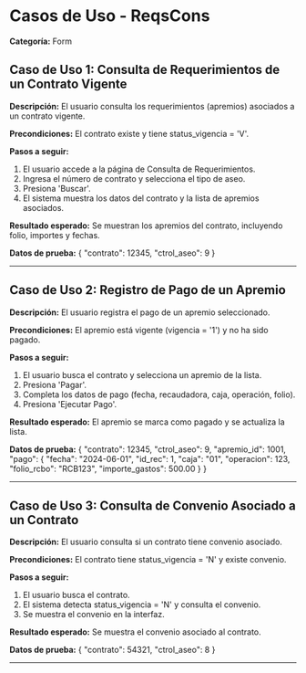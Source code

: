 # Casos de Uso - ReqsCons

**Categoría:** Form

## Caso de Uso 1: Consulta de Requerimientos de un Contrato Vigente

**Descripción:** El usuario consulta los requerimientos (apremios) asociados a un contrato vigente.

**Precondiciones:**
El contrato existe y tiene status_vigencia = 'V'.

**Pasos a seguir:**
1. El usuario accede a la página de Consulta de Requerimientos.
2. Ingresa el número de contrato y selecciona el tipo de aseo.
3. Presiona 'Buscar'.
4. El sistema muestra los datos del contrato y la lista de apremios asociados.

**Resultado esperado:**
Se muestran los apremios del contrato, incluyendo folio, importes y fechas.

**Datos de prueba:**
{ "contrato": 12345, "ctrol_aseo": 9 }

---

## Caso de Uso 2: Registro de Pago de un Apremio

**Descripción:** El usuario registra el pago de un apremio seleccionado.

**Precondiciones:**
El apremio está vigente (vigencia = '1') y no ha sido pagado.

**Pasos a seguir:**
1. El usuario busca el contrato y selecciona un apremio de la lista.
2. Presiona 'Pagar'.
3. Completa los datos de pago (fecha, recaudadora, caja, operación, folio).
4. Presiona 'Ejecutar Pago'.

**Resultado esperado:**
El apremio se marca como pagado y se actualiza la lista.

**Datos de prueba:**
{ "contrato": 12345, "ctrol_aseo": 9, "apremio_id": 1001, "pago": { "fecha": "2024-06-01", "id_rec": 1, "caja": "01", "operacion": 123, "folio_rcbo": "RCB123", "importe_gastos": 500.00 } }

---

## Caso de Uso 3: Consulta de Convenio Asociado a un Contrato

**Descripción:** El usuario consulta si un contrato tiene convenio asociado.

**Precondiciones:**
El contrato tiene status_vigencia = 'N' y existe convenio.

**Pasos a seguir:**
1. El usuario busca el contrato.
2. El sistema detecta status_vigencia = 'N' y consulta el convenio.
3. Se muestra el convenio en la interfaz.

**Resultado esperado:**
Se muestra el convenio asociado al contrato.

**Datos de prueba:**
{ "contrato": 54321, "ctrol_aseo": 8 }

---

